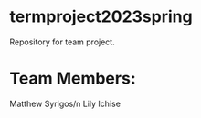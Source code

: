 # termproject2023spring
Repository for team project.

# Team Members:
Matthew Syrigos/n
Lily Ichise
